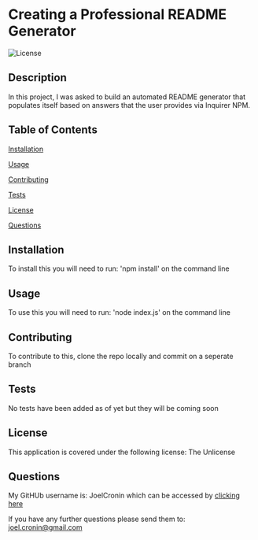 
# Creating a Professional README Generator

![License](https://img.shields.io/badge/license-Unlicense-green)


## Description

In this project, I was asked to build an automated README generator that populates itself based on answers that the user provides via Inquirer NPM.

## Table of Contents

[Installation](#installation)

[Usage](#usage)

[Contributing](#contributing)

[Tests](#tests)

[License](#license)

[Questions](#questions)

## Installation

To install this you will need to run: 'npm install' on the command line

## Usage

To use this you will need to run: 'node index.js' on the command line

## Contributing

To contribute to this, clone the repo locally and commit on a seperate branch

## Tests

No tests have been added as of yet but they will be coming soon

## License

This application is covered under the following license: The Unlicense

## Questions

My GitHUb username is: JoelCronin which can be accessed by [clicking here](https://github.com/JoelCronin) 



If you have any further questions please send them to: joel.cronin@gmail.com

